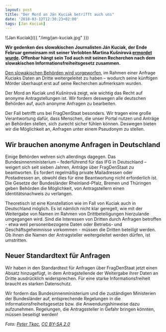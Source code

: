 ```yaml
---
layout: post
title: "Der Mord an Ján Kuciak betrifft auch uns"
date: '2018-03-12T12:30:23+02:00' 
tags: [Jan Kuciak]
---
```


![Jan Kuciak]({{ "/img/jan-kuciak.jpg" }})

**Wir gedenken des slowakischen Journalisten Ján Kuciak, der Ende Februar gemeinsam mit seiner Verlobten Martina Kušnírová [ermordet wurde](http://www.spiegel.de/politik/ausland/slowakei-nach-mord-an-jan-kuciak-das-ist-kein-normales-land-a-1196730.html). Offenbar hängt sein Tod auch mit seinen Recherchen nach dem slowakischen Informationsfreiheitsgesetz zusammen.** 

[Den slowakischen Behörden wird vorgeworfen](https://www.occrp.org/en/amurderedjournalistslastinvestigation/freedom-of-information-law-reporters-best-friend-or-killer), im Rahmen einer Anfrage Kuciaks Daten an Dritte weitergeleitet zu haben – wodurch seine künftigen Mörder überhaupt erst auf seine Recherchen aufmerksam wurden.

Der Mord an Kuciak und Kušnírová zeigt, wie wichtig das Recht auf anonyme Antragstellungen ist. Wir fordern deswegen alle deutschen Behörden auf, auch anonyme Anfragen zu bearbeiten. 

Der Fall betrifft uns bei FragDenStaat besonders. Wir tragen eine große Verantwortung dafür, dass Menschen, die unser Portal nutzen und Anträge an Behörden stellen, sich zurecht sicher fühlen können. Deswegen bieten wir die Möglichkeit an, Anfragen unter einem Pseudonym zu stellen. 

## Wir brauchen anonyme Anfragen in Deutschland

Einige Behörden wehren sich allerdings dagegen. Das Bundesinnenministerium – federführend für das IFG in Deutschland – weigert sich seit sieben Jahren, Anträge über FragDenStaat zu beantworten. Es fordert regelmäßig private Mailadressen oder Postadressen an, obwohl dies für eine Beantwortung nicht erforderlich ist. Die Gesetze der Bundesländer Rheinland-Pfalz, Bremen und Thüringen geben Behörden die Möglichkeit, von Antragstellern einen Identitätsnachweis zu verlangen.

Theoretisch ist eine Konstellation wie im Fall von Kuciak auch in Deutschland möglich. Es ist nämlich nicht klar geregelt, wie mit der Weitergabe von Namen im Rahmen von Drittbeteiligungen hierzulande umgegangen wird. Sind die Interessen von Dritten durch Anfragen betroffen - etwa weil personenbezogene Daten oder Betriebs- und Geschäftsgeheimnisse vorkommen - müssen die Dritten beteiligt werden. Ob ihnen die Namen der Antragsteller weitergeleitet werden dürfen, ist umstritten.

## Neuer Standardtext für Anfragen

Wir haben in den Standardtext für Anfragen über FragDenStaat jetzt einen Absatz hinzugefügt, in dem Antragstellende der Weitergabe ihrer Daten an Dritte ausdrücklich widersprechen. Für eine starke Informationsfreiheit braucht es starken Datenschutz.

Wir fordern das Bundesinnenministerium und die zuständigen Ministerien der Bundesländer auf, entsprechende Regelungen in die Informationsfreiheitsgesetze bzw. die Anwendungshinweise dazu aufzunehmen. Regelungen, die Antragssteller in Gefahr bringen könnten, müssen beseitigt werden!

*Foto: [Peter Tkac](https://www.flickr.com/photos/peter_tkac/40573939452/in/photolist-253Etwv-24E7RcG-24T4Wp2-23qczvX-24MkRSF-GKjhC3-24T4ZjR-23vYtEt-GU8C4W-24T57k4-Fe3gWH-24Po5Ku-Fe39AF-24Po3Cd-24Po6nS-G4H8X5-GJNSPQ-Gz6sgC-23vYvw4-F8T7XD-GKjboQ-Fe399t-23vYt2V), [CC BY-SA 2.0](https://creativecommons.org/licenses/by-sa/2.0/)*
